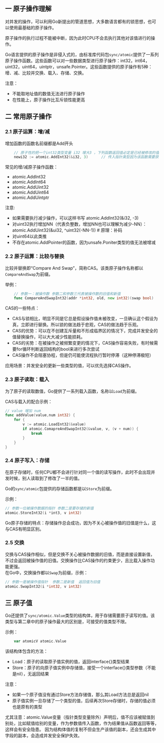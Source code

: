 ## 一 原子操作理解

对并发的操作，可以利用Go新提出的管道思想，大多数语言都有的锁思想，也可以使用最基础的原子操作。  

原子操作的执行过程不能被中断，因为此时CPU不会去执行其他对该值进行的操作。  

Go语言提供的原子操作是非侵入式的，由标准库代码包`sync/atomic`提供了一系列原子操作函数。这些函数可以对一些数据类型进行原子操作：int32，int64，uint32，uint64，uintptr，unsafe.Pointer。这些函数提供的原子操作有5种：增、减、比较并交换、载入、存储、交换。  

注意：
- 不能取地址值的数值无法进行原子操作
- 在性能上，原子操作比互斥锁性能更高 

## 二 常用原子操作

### 2.1 原子运算：增/减

增加函数的函数名前缀都是Add开头

```go
    // 原子性的把一个int32类型变量 i32 增大3 ，下列函数返回值必定是已经被修改的值
    newi32 := atomic.AddInt32(&i32, 3)      // 传入指针类型因为该函数需要获得数据的内存位置，以施加特殊的CPU指令
```

常见的增/减原子操作函数：
- atomic.AddInt32
- atomic.AddInt64
- atomic.AddUint32
- atomic.AddUint64
- atomic.AddUintptr

注意:
- 如果需要执行减少操作，可以这样书写 atomic.AddInt32(&i32, -3)
- 对uint32执行增加NN（代表负整数，增加NN也可以理解为减少-NN）：atomic.AddUint32(&ui32, ^uint32(-NN-1))  # 原理：补码
- 对uint64以此类推
- 不存在atomic.AddPointer的函数，因为unsafe.Poniter类型的值无法被增减

### 2.2 原子运算：比较与替换

比较并替换即“Compare And Swap”，简称CAS。该类原子操作名称都以`CompareAndSwap`为前缀。   

举例：
```go
    // 参数一：被操作数 参数二和参数三代表被操作数的旧值和新值
    func CompareAndSwapInt32(addr *int32, old, new int32)(swap bool)
```
CAS的一些特点：
- CAS与锁相比，明显不同是它总是假设操作值未被改变，一旦确认这个假设为真，立即进行替换。所以锁的做法趋于悲观，CAS的做法趋于乐观。  
- CAS的优势：可以在不创建互斥量和不形成临界区的情况下，完成并发安全的值替换操作，可以大大减少性能损耗。  
- CAS的劣势：在被操作之被频繁变更的情况下，CAS操作容易失败，有时候需要for循环判断返回结构的bool来进行多次尝试 
- CAS操作不会阻塞协程，但是仍可能使流程执行暂时停滞（这种停滞极短）

应用场景：并发安全的更新一些类型的值，可以优先选择CAS操作。  

### 2.3 原子读取：载入

为了原子的读取数值，Go提供了一系列载入函数，名称以`Load`为前缀。   

CAS与载入的配合示例：
```go
// value 增加 num
func addValue(value,num int32) {
    for {
        v := atomic.LoadInt32(&value)
        if atomic.ComapreAndSwapInt32(&value, v, (v + num)) {
            break
        }
    }
}
```

### 2.4 原子写入：存储

在原子存储时，任何CPU都不会进行针对同一个值的读写操作，此时不会出现并发时候，别人读取到了修改了一半的值。

Go的`sync/atomic`包提供的存储函数都是以`Store`为前缀。  

示例：
```go
// 参数一位被操作数据的指针 参数二是要存储的新值
atomic.StoreInt32(i *int3, v int32)     
```

Go原子存储的特点：存储操作总会成功，因为不关心被操作值的旧值是什么，这与CAS有明显区别。  

### 2.5 交换

交换与CAS操作相似，但是交换不关心被操作数据的旧值，而是直接设置新值，不过会返回被操作值的旧值。交换操作比CAS操作的约束更少，且比载入操作功能更强。  
在Go中，交换操作都以`Swap`为前缀，示例：
```go
// 参数一是被操作值指针  参数二是新值  返回值为旧值
atomic.SwapInt32(i *int32, v int32)         
```

## 三 原子值 

Go还提供了`sync/atomic.Value`类型的结构体，用于存储需要原子读写的值。该类型与第二章中的原子操作最大的区别是，可接受的值类型不限。 

示例：
```go
    var atomicV atomic.Value
```

该结构体包含的方法：
- Load：原子的读取原子值实例的值，返回interface{}类型结果
- Store：原子的向原子值实例中存储值，接受一个interface{}类型参数（不能是nil），无返回结果

注意：
- 如果一个原子值没有通过Store方法存储值，那么其Load方法总是返回nil  
- 原子值实例一旦存储了一个类型的值，后续再次Store存储时，存储的值必须也是原有的类型

尤其注意：atomic.Value变量（指针类型变量除外）声明后，值不应该被赋值到别处，比如赋值给别的变量，作为参数值传入函数，作为结果值从函数返回等等，这样会有安全隐患。  因为结构体值的复制不但会生产该值的副本，还会生成其中字段的副本，会造成并发安全保护失效。  
